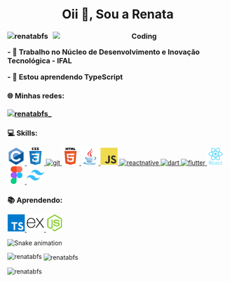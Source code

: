 <h1 align="center">Oii 👋, Sou a Renata</h1>
<h3 align="center"Desenvolvedora Front-End.</h3>
<img align="right" alt="Coding" width="400" src="https://66.media.tumblr.com/5625b65e58ca7e58e227ac4ed4d8ab6e/beac65286062eb98-8c/s500x750/c215f9cfb3d97be515483ede60e7737a9ad466ea.gif">


<p align="left"> <img src="https://komarev.com/ghpvc/?username=renatabfs&label=Profile%20views&color=0e75b6&style=flat" alt="renatabfs" /> </p>

<p align ="left">- 🔭 Trabalho no Núcleo de Desenvolvimento e Inovação Tecnológica - IFAL</p>
<p align ="left">- 🌱 Estou aprendendo TypeScript</p>

<h3 align="left">🌐 Minhas redes:
  </br>
    </br>
<a href="https://instagram.com/renatabfs_" target="blank"><img align="center" src="https://raw.githubusercontent.com/rahuldkjain/github-profile-readme-generator/master/src/images/icons/Social/instagram.svg" alt="renatabfs_" height="30" width="40" /></a>

</p>

<h3 align="left">💻 Skills:</h3>
<a href="https://www.cprogramming.com/" target="_blank" rel="noreferrer"> <img src="https://raw.githubusercontent.com/devicons/devicon/master/icons/c/c-original.svg" alt="c" width="40" height="40"/> </a> <a href="https://www.w3schools.com/css/" target="_blank" rel="noreferrer"> <img src="https://raw.githubusercontent.com/devicons/devicon/master/icons/css3/css3-original-wordmark.svg" alt="css3" width="40" height="40"/> </a>  <a href="https://git-scm.com/" target="_blank" rel="noreferrer"> <img src="https://www.vectorlogo.zone/logos/git-scm/git-scm-icon.svg" alt="git" width="40" height="40"/> </a>  <a href="https://www.w3.org/html/" target="_blank" rel="noreferrer"> <img src="https://raw.githubusercontent.com/devicons/devicon/master/icons/html5/html5-original-wordmark.svg" alt="html5" width="40" height="40"/> </a> <a href="https://www.java.com" target="_blank" rel="noreferrer"> <img src="https://raw.githubusercontent.com/devicons/devicon/master/icons/java/java-original.svg" alt="java" width="40" height="40"/> </a> <a href="https://developer.mozilla.org/en-US/docs/Web/JavaScript" target="_blank" rel="noreferrer"> <img src="https://raw.githubusercontent.com/devicons/devicon/master/icons/javascript/javascript-original.svg" alt="javascript" width="40" height="40"/> </a>  <a href="https://reactnative.dev/" target="_blank" rel="noreferrer"> <img src="https://reactnative.dev/img/header_logo.svg" alt="reactnative" width="40" height="40"/> </a><a href="https://dart.dev" target="_blank" rel="noreferrer"> <img src="https://www.vectorlogo.zone/logos/dartlang/dartlang-icon.svg" alt="dart" width="40" height="40"/> </a> <a href="https://flutter.dev" target="_blank" rel="noreferrer"> <img src="https://www.vectorlogo.zone/logos/flutterio/flutterio-icon.svg" alt="flutter" width="40" height="40"/> </a> <a href="https://reactjs.org/" target="_blank" rel="noreferrer"> <img src="https://raw.githubusercontent.com/devicons/devicon/master/icons/react/react-original-wordmark.svg" alt="react" width="40" height="40"/> </a> <a href="https://figma.com" target="_blank" rel="noreferrer"> <img src="https://github.com/devicons/devicon/blob/master/icons/figma/figma-original.svg" alt="figma" width="40" height="40"/> </a> <a href="https://tailwindcss.com/" target="_blank" rel="noreferrer"> <img src="https://github.com/devicons/devicon/blob/master/icons/tailwindcss/tailwindcss-plain.svg" alt="nodejs" width="40" height="40"/> </a>


<h3 align="left">📚 Aprendendo:</h3>
<a href="https://www.typescriptlang.org/" target="_blank" rel="noreferrer"> <img src="https://github.com/devicons/devicon/blob/master/icons/typescript/typescript-plain.svg" alt="typescript" width="40" height="40"/> </a> <a href="https://expressjs.com/pt-br/" target="_blank" rel="noreferrer"> <img src="https://github.com/devicons/devicon/blob/master/icons/express/express-original.svg" alt="express" width="40" height="40"/> </a> <a href="https://nodejs.org/en/" target="_blank" rel="noreferrer"> <img src="https://github.com/devicons/devicon/blob/master/icons/nodejs/nodejs-plain.svg" alt="nodejs" width="40" height="40"/> </a> 

![Snake animation](https://github.com/renatabfs/renatabfs/blob/output/github-contribution-grid-snake.svg)

<p><img align="left" src="https://github-readme-stats.vercel.app/api/top-langs?username=renatabfs&show_icons=true&locale=en&layout=compact&theme=tokyonight" alt="renatabfs" /></p>

<p>&nbsp;<img align="center" src="https://github-readme-stats.vercel.app/api?username=renatabfs&show_icons=true&locale=en&theme=tokyonight" alt="renatabfs" />

<img align="center" src="https://github-readme-streak-stats.herokuapp.com/?user=renatabfs&&theme=tokyonight" alt="renatabfs" /></p>
